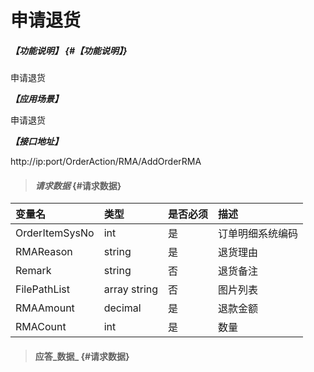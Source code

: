 # 申请退货

##### _【功能说明】_ {#【功能说明】}

申请退货

_**【应用场景】**_

申请退货


_**【接口地址】**_

http://ip:port/OrderAction/RMA/AddOrderRMA

> #### _请求数据_ {#请求数据}

| 变量名 | 类型 | 是否必须 | 描述 |
| :--- | :--- | :--- | :--- |
| OrderItemSysNo | int | 是 | 订单明细系统编码 |
| RMAReason| string| 是 | 退货理由 |
| Remark | string | 否 | 退货备注 |
| FilePathList | array string | 否 | 图片列表 |
| RMAAmount| decimal| 是 | 退款金额 |
| RMACount| int | 是 | 数量 |


> #### 应答_数据_ {#请求数据}
